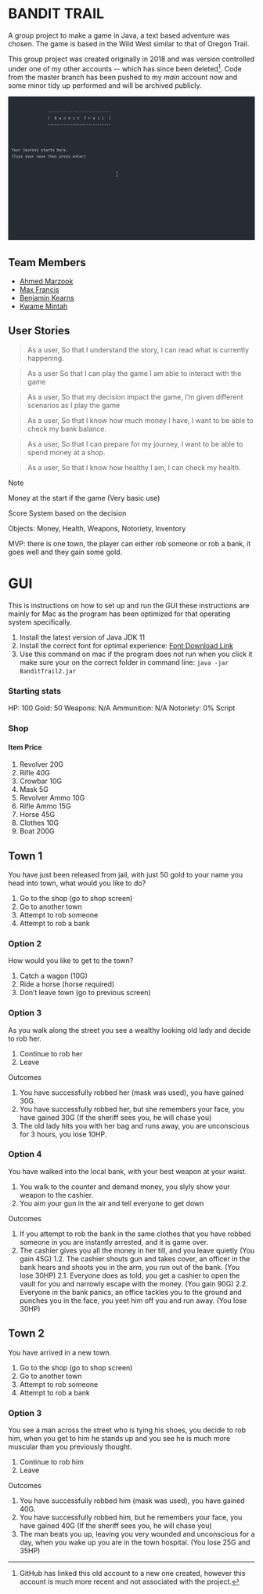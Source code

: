 # BANDIT TRAIL

A group project to make a game in Java, a text based adventure was chosen. The game is based in the Wild West
similar to that of Oregon Trail. 

This group project was created originally in 2018 and was version controlled under one of my other accounts -- which has
since been deleted[^1]. Code from the master branch has been pushed to my *main* account now and some minor tidy up performed
and will be archived publicly.

![Bandit trail example play through](./demo/bandit-trail-example-playthrough.gif)

## Team Members

- [Ahmed Marzook](https://github.com/ahmed-marzook)
- [Max Francis](https://github.com/MaxFrancis1)
- [Benjamin Kearns](https://github.com/BenjaminJamesKearns)
- [Kwame Mintah](https://github.com/kwame-mintah)

## User Stories

> As a user,
> So that I understand the story,
> I can read what is currently happening.

> As a user
> So that I can play the game
> I am able to interact with the game

> As a user,
> So that my decision impact the game,
> I’m given different scenarios as I play the game

> As a user,
> So that I know how much money I have,
> I want to be able to check my bank balance.

> As a user,
> So that I can prepare for my journey,
> I want to be able to spend money at a shop.

> As a user,
> So that I know how healthy I am,
> I can check my health.

> [!NOTE]
> Money at the start if the game (Very basic use)
> 
> Score System based on the decision
> 
> Objects: Money, Health, Weapons, Notoriety, Inventory
> 
> MVP: there is one town, the player can either rob someone or rob a bank, it goes well and they gain some gold.

# GUI

This is instructions on how to set up and run the GUI these instructions are mainly for Mac as the program has been
optimized for that operating system specifically.

1. Install the latest version of Java JDK 11
2. Install the correct font for optimal experience: [Font Download Link](https://github.com/GoldenDrop/Kiokuryou_2D/tree/master/2D%20Kiokuryoku/Assets/Font)
3. Use this command on mac if the program does not run when you click it make sure your on the correct folder in command
   line: `java -jar BanditTrail2.jar`

### Starting stats

HP: 100
Gold: 50
Weapons: N/A
Ammunition: N/A
Notoriety: 0%
Script

### Shop

#### Item Price

1. Revolver 20G
2. Rifle 40G
3. Crowbar 10G
4. Mask 5G
5. Revolver Ammo 10G
6. Rifle Ammo 15G
7. Horse 45G
8. Clothes 10G
9. Boat 200G

## Town 1

You have just been released from jail, with just 50 gold to your name you head into town, what would you like to do?

1. Go to the shop (go to shop screen)
2. Go to another town
3. Attempt to rob someone
4. Attempt to rob a bank

### Option 2

How would you like to get to the town?

1. Catch a wagon (10G)
2. Ride a horse (horse required)
3. Don’t leave town (go to previous screen)

### Option 3

As you walk along the street you see a wealthy looking old lady and decide to rob her.

1. Continue to rob her
2. Leave

Outcomes

1. You have successfully robbed her (mask was used), you have gained 30G.
2. You have successfully robbed her, but she remembers your face, you have gained 30G (If the sheriff sees you, he will
   chase you)
3. The old lady hits you with her bag and runs away, you are unconscious for 3 hours, you lose 10HP.

### Option 4

You have walked into the local bank, with your best weapon at your waist.

1. You walk to the counter and demand money, you slyly show your weapon to the cashier.
2. You aim your gun in the air and tell everyone to get down

Outcomes

1. If you attempt to rob the bank in the same clothes that you have robbed someone in you are instantly arrested, and it
   is game over.
2. The cashier gives you all the money in her till, and you leave quietly (You gain 45G)
   1.2. The cashier shouts gun and takes cover, an officer in the bank hears and shoots you in the arm, you run out of the
   bank. (You lose 30HP)
   2.1. Everyone does as told, you get a cashier to open the vault for you and narrowly escape with the money. (You gain
   90G)
   2.2. Everyone in the bank panics, an office tackles you to the ground and punches you in the face, you yeet him off you
   and run away. (You lose 30HP)

## Town 2

You have arrived in a new town.

1. Go to the shop (go to shop screen)
2. Go to another town
3. Attempt to rob someone
4. Attempt to rob a bank

### Option 3

You see a man across the street who is tying his shoes, you decide to rob him, when you get to him he stands up and you
see he is much more muscular than you previously thought.

1. Continue to rob him
2. Leave

Outcomes

1. You have successfully robbed him (mask was used), you have gained 40G.
2. You have successfully robbed him, but he remembers your face, you have gained 40G (If the sheriff sees you, he will
   chase you)
3. The man beats you up, leaving you very wounded and unconscious for a day, when you wake up you are in the town
   hospital. (You lose 25G and 35HP)

[^1]: GitHub has linked this old account to a new one created, however this account is much more recent and not 
      associated with the project.